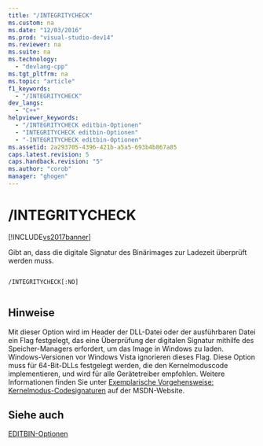 ```yaml
---
title: "/INTEGRITYCHECK"
ms.custom: na
ms.date: "12/03/2016"
ms.prod: "visual-studio-dev14"
ms.reviewer: na
ms.suite: na
ms.technology: 
  - "devlang-cpp"
ms.tgt_pltfrm: na
ms.topic: "article"
f1_keywords: 
  - "/INTEGRITYCHECK"
dev_langs: 
  - "C++"
helpviewer_keywords: 
  - "/INTEGRITYCHECK editbin-Optionen"
  - "INTEGRITYCHECK editbin-Optionen"
  - "-INTEGRITYCHECK editbin-Optionen"
ms.assetid: 2a293705-4396-421b-a5a5-693b4b867a85
caps.latest.revision: 5
caps.handback.revision: "5"
ms.author: "corob"
manager: "ghogen"
---
```

# /INTEGRITYCHECK
[!INCLUDE[vs2017banner](../../assembler/inline/includes/vs2017banner.md)]

Gibt an, dass die digitale Signatur des Binärimages zur Ladezeit überprüft werden muss.  
  
```  
  
/INTEGRITYCHECK[:NO]  
  
```  
  
## Hinweise  
 Mit dieser Option wird im Header der DLL\-Datei oder der ausführbaren Datei ein Flag festgelegt, das eine Überprüfung der digitalen Signatur mithilfe des Speicher\-Managers erfordert, um das Image in Windows zu laden.  Windows\-Versionen vor Windows Vista ignorieren dieses Flag.  Diese Option muss für 64\-Bit\-DLLs festgelegt werden, die den Kernelmoduscode implementieren, und wird für alle Gerätetreiber empfohlen.  Weitere Informationen finden Sie unter [Exemplarische Vorgehensweise: Kernelmodus\-Codesignaturen](http://go.microsoft.com/fwlink/?linkid=237093) auf der MSDN\-Website.  
  
## Siehe auch  
 [EDITBIN\-Optionen](../../build/reference/editbin-options.md)